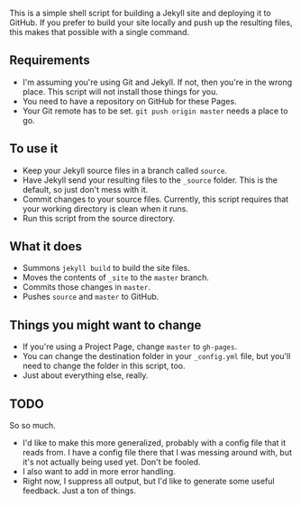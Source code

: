 This is a simple shell script for building a Jekyll site and deploying it to GitHub. If you prefer to build your site locally and push up the resulting files, this makes that possible with a single command.

## Requirements
* I'm assuming you're using Git and Jekyll. If not, then you're in the wrong place. This script will not install those things for you.
* You need to have a repository on GitHub for these Pages.
* Your Git remote has to be set. `git push origin master` needs a place to go.

## To use it
* Keep your Jekyll source files in a branch called `source`.
* Have Jekyll send your resulting files to the `_source` folder. This is the default, so just don't mess with it.
* Commit changes to your source files. Currently, this script requires that your working directory is clean when it runs.
* Run this script from the source directory.

## What it does
* Summons `jekyll build` to build the site files.
* Moves the contents of `_site` to the `master` branch.
* Commits those changes in `master`.
* Pushes `source` and `master` to GitHub.

## Things you might want to change
* If you're using a Project Page, change `master` to `gh-pages`.
* You can change the destination folder in your `_config.yml` file, but you'll need to change the folder in this script, too.
* Just about everything else, really.

## TODO
So so much.
* I'd like to make this more generalized, probably with a config file that it reads from. I have a config file there that I was messing around with, but it's not actually being used yet. Don't be fooled.
* I also want to add in more error handling.
* Right now, I suppress all output, but I'd like to generate some useful feedback. Just a ton of things.
